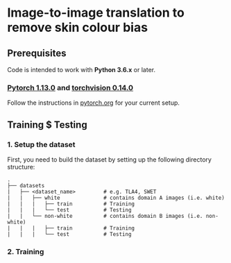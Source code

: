 # Image-to-image translation to remove skin colour bias

## Prerequisites
Code is intended to work with **Python 3.6.x** or later.

### [Pytorch 1.13.0](https://pytorch.org/blog/PyTorch-1.13-release/) and [torchvision 0.14.0](https://pypi.org/project/torchvision/)
Follow the instructions in [pytorch.org](https://pytorch.org/) for your current setup.

## Training $ Testing
### 1. Setup the dataset
First, you need to build the dataset by setting up the following directory structure:
```
.
├── datasets                   
|   ├── <dataset_name>         # e.g. TLA4, SWET
|   |   ├── white              # contains domain A images (i.e. white)
|   |   |   ├── train          # Training
|   |   |   └── test           # Testing
|   |   └── non-white          # contains domain B images (i.e. non-white)
|   |   |   ├── train          # Training
|   |   |   └── test           # Testing
```

### 2. Training
